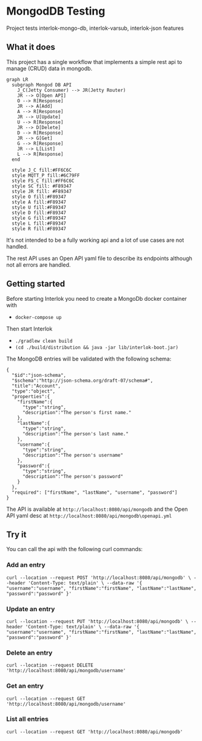 # MongodDB Testing

Project tests interlok-mongo-db, interlok-varsub, interlok-json features

## What it does

This project has a single workflow that implements a simple rest api to manage (CRUD) data in mongodb.

```mermaid
graph LR
  subgraph Mongod DB API
    J_C(Jetty Consumer) --> JR(Jetty Router)
    JR --> O[Open API]
    O --> R[Response]
    JR --> A[Add]
    A --> R[Response]
    JR --> U[Update]
    U --> R[Response]
    JR --> D[Delete]
    D --> R[Response]
    JR --> G[Get]
    G --> R[Response]
    JR --> L[List]
    L --> R[Response]
  end

  style J_C fill:#FF6C6C
  style MQTT_P fill:#6C79FF
  style FS_C fill:#FF6C6C
  style SC fill: #F89347
  style JR fill: #F89347
  style O fill:#F89347
  style A fill:#F89347
  style U fill:#F89347
  style D fill:#F89347
  style G fill:#F89347
  style L fill:#F89347
  style R fill:#F89347

```


It's not intended to be a fully working api and a lot of use cases are not handled.

The rest API uses an Open API yaml file to describe its endpoints although not all errors are handled.

## Getting started

Before starting Interlok you need to create a MongoDb docker container with

* `docker-compose up`

Then start Interlok

* `./gradlew clean build`
* `(cd ./build/distribution && java -jar lib/interlok-boot.jar)`

The MongoDB entries will be validated with the following schema:

```
{   
  "$id":"json-schema",
  "$schema":"http://json-schema.org/draft-07/schema#",
  "title":"Account",
  "type":"object",
  "properties":{
    "firstName":{
      "type":"string",
      "description":"The person's first name."
    },
    "lastName":{
      "type":"string",
      "description":"The person's last name."
    },
    "username":{
      "type":"string",
      "description":"The person's username"
    },
    "password":{
      "type":"string",
      "description":"The person's password"
    }
  },
  "required": ["firstName", "lastName", "username", "password"]
}
```

The API is available at `http://localhost:8080/api/mongodb` and the Open API yaml desc at `http://localhost:8080/api/mongodb\openapi.yml`

## Try it

You can call the api with the following curl commands:

### Add an entry

`curl --location --request POST 'http://localhost:8080/api/mongodb' \
--header 'Content-Type: text/plain' \
--data-raw '{
    "username":"username",
    "firstName":"firstName",
    "lastName":"lastName",
    "password":"password"
}'`

### Update an entry

`curl --location --request PUT 'http://localhost:8080/api/mongodb' \
--header 'Content-Type: text/plain' \
--data-raw '{
    "username":"username",
    "firstName":"firstName",
    "lastName":"lastName",
    "password":"password"
}'`


### Delete an entry

`curl --location --request DELETE 'http://localhost:8080/api/mongodb/username'`

### Get an entry

`curl --location --request GET 'http://localhost:8080/api/mongodb/username'`

### List all entries

`curl --location --request GET 'http://localhost:8080/api/mongodb'`

